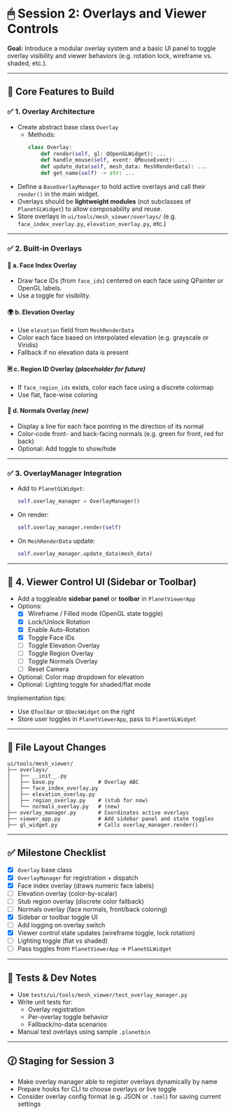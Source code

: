 # 🖱 Session 2: Overlays and Viewer Controls

**Goal:** Introduce a modular overlay system and a basic UI panel to toggle overlay visibility and viewer behaviors (e.g. rotation lock, wireframe vs. shaded, etc.).

---

## 📙 Core Features to Build

### ✅ 1. **Overlay Architecture**
- Create abstract base class `Overlay`
  - Methods:
    ```python
    class Overlay:
        def render(self, gl: QOpenGLWidget): ...
        def handle_mouse(self, event: QMouseEvent): ...
        def update_data(self, mesh_data: MeshRenderData): ...
        def get_name(self) -> str: ...
    ```
- Define a `BaseOverlayManager` to hold active overlays and call their `render()` in the main widget.
- Overlays should be **lightweight modules** (not subclasses of `PlanetGLWidget`) to allow composability and reuse.
- Store overlays in `ui/tools/mesh_viewer/overlays/` (e.g. `face_index_overlay.py`, `elevation_overlay.py`, etc.)

---

### ✅ 2. **Built-in Overlays**

#### 🔢 a. Face Index Overlay
- Draw face IDs (from `face_ids`) centered on each face using QPainter or OpenGL labels.
- Use a toggle for visibility.

#### 🌍 b. Elevation Overlay
- Use `elevation` field from `MeshRenderData`
- Color each face based on interpolated elevation (e.g. grayscale or Viridis)
- Fallback if no elevation data is present

#### 🗏️ c. Region ID Overlay *(placeholder for future)*
- If `face_region_ids` exists, color each face using a discrete colormap
- Use flat, face-wise coloring

#### 🌌 d. Normals Overlay *(new)*
- Display a line for each face pointing in the direction of its normal
- Color-code front- and back-facing normals (e.g. green for front, red for back)
- Optional: Add toggle to show/hide

---

### ✅ 3. **OverlayManager Integration**

- Add to `PlanetGLWidget`:
  ```python
  self.overlay_manager = OverlayManager()
  ```
- On render:
  ```python
  self.overlay_manager.render(self)
  ```

- On `MeshRenderData` update:
  ```python
  self.overlay_manager.update_data(mesh_data)
  ```

---

## 🤯 4. **Viewer Control UI (Sidebar or Toolbar)**

- Add a toggleable **sidebar panel** or **toolbar** in `PlanetViewerApp`
- Options:
  - [X] Wireframe / Filled mode (OpenGL state toggle)
  - [X] Lock/Unlock Rotation
  - [X] Enable Auto-Rotation
  - [X] Toggle Face IDs
  - [ ] Toggle Elevation Overlay
  - [ ] Toggle Region Overlay
  - [ ] Toggle Normals Overlay
  - [ ] Reset Camera
- Optional: Color map dropdown for elevation
- Optional: Lighting toggle for shaded/flat mode

Implementation tips:
- Use `QToolBar` or `QDockWidget` on the right
- Store user toggles in `PlanetViewerApp`, pass to `PlanetGLWidget`

---

## 📁 File Layout Changes

```
ui/tools/mesh_viewer/
├── overlays/
│   ├── __init__.py
│   ├── base.py              # Overlay ABC
│   ├── face_index_overlay.py
│   ├── elevation_overlay.py
│   ├── region_overlay.py    # (stub for now)
│   └── normals_overlay.py   # (new)
├── overlay_manager.py       # Coordinates active overlays
├── viewer_app.py            # Add sidebar panel and state toggles
├── gl_widget.py             # Calls overlay_manager.render()
```

---

## ✅ Milestone Checklist

- [X] `Overlay` base class
- [X] `OverlayManager` for registration + dispatch
- [X] Face index overlay (draws numeric face labels)
- [ ] Elevation overlay (color-by-scalar)
- [ ] Stub region overlay (discrete color fallback)
- [ ] Normals overlay (face normals, front/back coloring)
- [X] Sidebar or toolbar toggle UI
- [ ] Add logging on overlay switch
- [X] Viewer control state updates (wireframe toggle, lock rotation)
- [ ] Lighting toggle (flat vs shaded)
- [ ] Pass toggles from `PlanetViewerApp` → `PlanetGLWidget`

---

## 🥪 Tests & Dev Notes

- Use `tests/ui/tools/mesh_viewer/test_overlay_manager.py`
- Write unit tests for:
  - Overlay registration
  - Per-overlay toggle behavior
  - Fallback/no-data scenarios
- Manual test overlays using sample `.planetbin`

---

## 🕜️ Staging for Session 3

- Make overlay manager able to register overlays dynamically by name
- Prepare hooks for CLI to choose overlays or live toggle
- Consider overlay config format (e.g. JSON or `.toml`) for saving current settings

